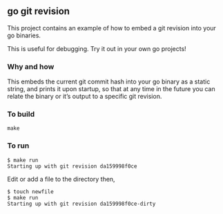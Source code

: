 ## go git revision

This project contains an example of how to embed a git revision into your go binaries.

This is useful for debugging. Try it out in your own go projects!

### Why and how

This embeds the current git commit hash into your go binary as a static string, and prints it upon startup, so that at any time in the future you can relate the binary or it’s output to a specific git revision.

### To build

```
make
```

### To run

```
$ make run
Starting up with git revision da159998f0ce
```

Edit or add a file to the directory then,

```
$ touch newfile
$ make run
Starting up with git revision da159998f0ce-dirty
```

